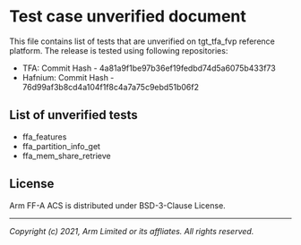 
# Test case unverified document

This file contains list of tests that are unverified on tgt_tfa_fvp reference
platform. The release is tested using following repositories:

- TFA: Commit Hash - 4a81a9f1be97b36ef19fedbd74d5a6075b433f73
- Hafnium: Commit Hash - 76d99af3b8cd4a104f1f8c4a7a75c9ebd51b06f2


## List of unverified tests

- ffa_features
- ffa_partition_info_get
- ffa_mem_share_retrieve

## License

Arm FF-A ACS is distributed under BSD-3-Clause License.

--------------

*Copyright (c) 2021, Arm Limited or its affliates. All rights reserved.*
